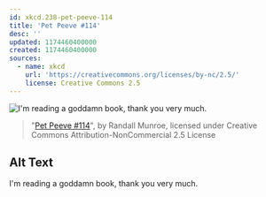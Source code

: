 ```yaml
---
id: xkcd.238-pet-peeve-114
title: 'Pet Peeve #114'
desc: ''
updated: 1174460400000
created: 1174460400000
sources:
  - name: xkcd
    url: 'https://creativecommons.org/licenses/by-nc/2.5/'
    license: Creative Commons 2.5
---
```

![I'm reading a goddamn book, thank you very much.](https://imgs.xkcd.com/comics/pet_peeve_114.png)
> "[Pet Peeve #114](https://xkcd.com/238/)", by Randall Munroe, licensed under Creative Commons Attribution-NonCommercial 2.5 License

## Alt Text
I'm reading a goddamn book, thank you very much.

